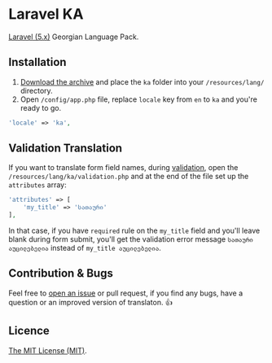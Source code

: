 # Laravel KA

[Laravel (5.x)](http://laravel.com/) Georgian Language Pack.


## Installation

1. [Download the archive](https://github.com/Landish/laravel-ka/archive/master.zip) and place the `ka` folder into your `/resources/lang/` directory.
2. Open `/config/app.php` file, replace `locale` key from `en` to `ka` and you're ready to go.

```php
'locale' => 'ka',
```

## Validation Translation

If you want to translate form field names, during [validation](http://laravel.com/docs/5.1/validation), open the `/resources/lang/ka/validation.php` and at the end of the file set up the `attributes` array:

```php
'attributes' => [
	'my_title' => 'სათაური'
],
```

In that case, if you have `required` rule on the `my_title` field and you'll leave blank during form submit, you'll get the validation error message `სათაური აუცილებელია` instead of `my_title აუცილებელია`.

## Contribution & Bugs

Feel free to [open an issue](https://github.com/Landish/laravel-ka/issues/new) or pull request, if you find any bugs, have a question or an improved version of translaton. :thumbsup: 


## Licence 

[The MIT License (MIT)](https://opensource.org/licenses/MIT).